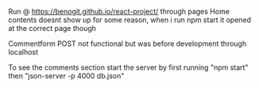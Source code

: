 Run @ https://benogit.github.io/react-project/ through pages Home contents doesnt show up for some reason, when i run npm start it opened at the correct page though

Commentform POST not functional but was before development through localhost

To see the comments section start the server by first running "npm start" then "json-server -p 4000 db.json"
